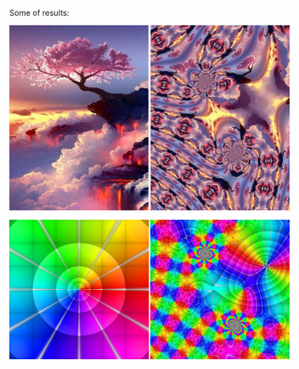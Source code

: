 Some of results:

![Import Menu](https://github.com/Pavel314/implicit_complex_plotter/blob/main/other/prev1.jpg)

![Import Menu](https://github.com/Pavel314/implicit_complex_plotter/blob/main/other/prev2.jpg)

